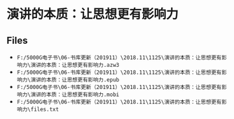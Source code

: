 # 演讲的本质：让思想更有影响力

## Files

- `F:/5000G电子书\06-书库更新（201911）\2018.11\1125\演讲的本质：让思想更有影响力\演讲的本质：让思想更有影响力.azw3`
- `F:/5000G电子书\06-书库更新（201911）\2018.11\1125\演讲的本质：让思想更有影响力\演讲的本质：让思想更有影响力.epub`
- `F:/5000G电子书\06-书库更新（201911）\2018.11\1125\演讲的本质：让思想更有影响力\演讲的本质：让思想更有影响力.mobi`
- `F:/5000G电子书\06-书库更新（201911）\2018.11\1125\演讲的本质：让思想更有影响力\files.txt`
